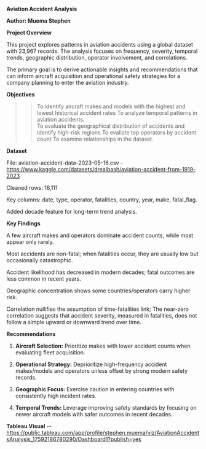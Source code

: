**Aviation Accident Analysis**

**Author: Muema Stephen** 

**Project Overview**

This project explores patterns in aviation accidents using a global dataset with 23,967 records.
The analysis focuses on frequency, severity, temporal trends, geographic distribution, operator involvement, and correlations.

The primary goal is to derive actionable insights and recommendations that can inform aircraft acquisition and operational safety strategies for a company planning to enter the aviation industry.

**Objectives**

>> To identify aircraft makes and models with the highest and lowest historical accident rates
>> To analyze temporal patterns in aviation accidents.  
>> To evaluate the geographical distribution of accidents and identify high-risk regions
>> To evaliate top operators by accident count
>> To examine relationships in the dataset.

**Dataset**

File: aviation-accident-data-2023-05-16.csv - https://www.kaggle.com/datasets/drealbash/aviation-accident-from-1919-2023

Cleaned rows: 18,111

Key columns: date, type, operator, fatalities, country, year, make, fatal_flag.

Added decade feature for long-term trend analysis.

**Key Findings**

A few aircraft makes and operators dominate accident counts, while most appear only rarely.

Most accidents are non-fatal; when fatalities occur, they are usually low but occasionally catastrophic.

Accident likelihood has decreased in modern decades; fatal outcomes are less common in recent years.

Geographic concentration shows some countries/operators carry higher risk.

Correlation nullifies the assumption of time-fatalities link; The near-zero correlation suggests that accident severity, measured in fatalities, does not follow a simple upward or downward trend over time. 

**Recommendations**

1. **Aircraft Selection:** Prioritize makes with lower accident counts when evaluating fleet acquisition.

2. **Operational Strategy:** Deprioritize high-frequency accident makes/models and operators unless offset by strong modern safety records.

3. **Geographic Focus:** Exercise caution in entering countries with consistently high incident rates.

4. **Temporal Trends:** Leverage improving safety standards by focusing on newer aircraft models with safer outcomes in recent decades.



**Tableau Visual** -- https://public.tableau.com/app/profile/stephen.muema/viz/AviationAccidentsAnalysis_17592186780290/Dashboard1?publish=yes